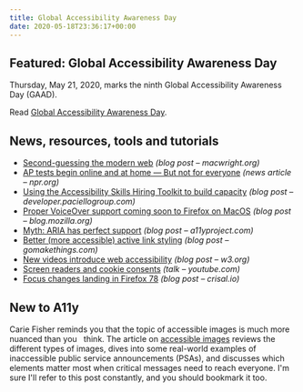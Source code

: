 ```yaml
---
title: Global Accessibility Awareness Day
date: 2020-05-18T23:36:17+00:00
---
```


## Featured: Global Accessibility Awareness Day

Thursday, May 21, 2020, marks the ninth Global Accessibility Awareness Day (GAAD).

Read [Global Accessibility Awareness Day](https://globalaccessibilityawarenessday.org/).

## News, resources, tools and tutorials

- [Second-guessing the modern web](https://macwright.org/2020/05/10/spa-fatigue.html) *(blog post – macwright.org)*
- [AP tests begin online and at home — But not for everyone](https://www.npr.org/sections/coronavirus-live-updates/2020/05/11/852907213/ap-tests-begin-online-and-at-home-but-not-for-everyone) *(news article – npr.org)*
- [Using the Accessibility Skills Hiring Toolkit to build capacity](https://developer.paciellogroup.com/blog/2020/05/using-the-accessibility-skills-hiring-toolkit-to-build-capacity/) *(blog post – developer.paciellogroup.com)*
- [Proper VoiceOver support coming soon to Firefox on MacOS](https://blog.mozilla.org/accessibility/proper-voiceover-support-coming-soon-to-firefox-on-macos/) *(blog post – blog.mozilla.org)*
- [Myth: ARIA has perfect support](https://a11yproject.com/posts/aria-has-perfect-support/) *(blog post – a11yproject.com)*
- [Better (more accessible) active link styling](https://gomakethings.com/better-more-accessible-active-link-styling/) *(blog post – gomakethings.com)*
- [New videos introduce web accessibility](https://www.w3.org/blog/news/archives/8540) *(blog post – w3.org)*
- [Screen readers and cookie consents](https://www.youtube.com/watch?v=Uaqo4FOI_DY) *(talk – youtube.com)*
- [Focus changes landing in Firefox 78](https://crisal.io/words/2020/05/17/focus-changes.html) *(blog post – crisal.io)*

## New to A11y

Carie Fisher reminds you that the topic of accessible images is much more nuanced than you   think. The article on [accessible images](https://www.smashingmagazine.com/2020/05/accessible-images/) reviews the different types of images, dives into some real-world examples of inaccessible public service announcements (PSAs), and discusses which elements matter most when critical messages need to reach everyone. I'm sure I'll refer to this post constantly, and you should bookmark it too.
